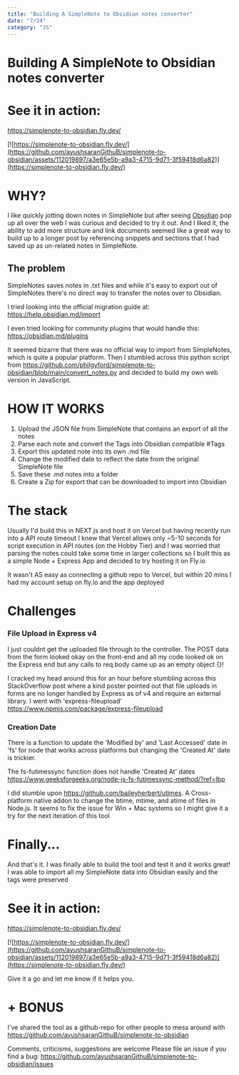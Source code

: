 ```yaml
---
title: "Building A SimpleNote to Obsidian notes converter"
date: "7/24"
category: "JS"
---
```


# Building A SimpleNote to Obsidian notes converter

# See it in action:

https://simplenote-to-obsidian.fly.dev/

[![https://simplenote-to-obsidian.fly.dev/](https://github.com/ayushsaranGithuB/simplenote-to-obsidian/assets/112019897/a3e65e5b-a9a3-4715-9d71-3f59418d6a82)](https://simplenote-to-obsidian.fly.dev/)

# WHY?

I like quickly jotting down notes in SimpleNote but after seeing [Obsidian](https://obsidian.md) pop up all over the web I was curious and decided to try it out. And I liked it, the ability to add more structure and link documents seemed like a great way to build up to a longer post by referencing snippets and sections that I had saved up as un-related notes in SimpleNote.

## The problem

SimpleNotes saves notes in .txt files and while it's easy to export out of SimpleNotes there's no direct way to transfer the notes over to Obsidian.

I tried looking into the official migration guide at: https://help.obsidian.md/import

I even tried looking for community plugins that would handle this: https://obsidian.md/plugins

It seemed bizarre that there was no official way to import from SimpleNotes, which is quite a popular platform. Then I stumbled across this python script from https://github.com/philgyford/simplenote-to-obsidian/blob/main/convert_notes.py and decided to build my own web version in JavaScript.

# HOW IT WORKS

1. Upload the JSON file from SimpleNote that contains an export of all the notes
2. Parse each note and convert the Tags into Obsidian compatible #Tags
3. Export this updated note into its own .md file
4. Change the modified date to reflect the date from the original SimpleNote file
5. Save these .md notes into a folder
6. Create a Zip for export that can be downloaded to import into Obsidian

# The stack

Usually I'd build this in NEXT.js and host it on Vercel but having recently run into a API route timeout I knew that Vercel allows only ~5-10 seconds for script execution in API routes (on the Hobby Tier) and I was worried that parsing the notes could take some time in larger collections so I built this as a simple Node + Express App and decided to try hosting it on Fly.io

It wasn't AS easy as connecting a github repo to Vercel, but within 20 mins I had my account setup on fly.io and the app deployed

# Challenges

### File Upload in Express v4

I just couldnt get the uploaded file through to the controller. The POST data from the form looked okay on the front-end and all my code looked ok on the Express end but any calls to req.body came up as an empty object {}!

I cracked my head around this for an hour before stumbling across this StackOverflow post where a kind poster pointed out that file uploads in forms are no longer handled by Express as of v4 and require an external library. I went with 'express-fileupload' https://www.npmjs.com/package/express-fileupload

### Creation Date

There is a function to update the 'Modified by' and 'Last Accessed' date in 'fs' for node that works across platforms but changing the 'Created At' date is trickier.

The fs-futimessync function does not handle 'Created At' dates https://www.geeksforgeeks.org/node-js-fs-futimessync-method/?ref=lbp

I did stumble upon https://github.com/baileyherbert/utimes. A Cross-platform native addon to change the btime, mtime, and atime of files in Node.js. It seems to fix the issue for Win + Mac systems so I might give it a try for the next iteration of this tool

# Finally...

And that's it. I was finally able to build the tool and test it and it works great! I was able to import all my SimpleNote data into Obsidian easily and the tags were preserved

# See it in action:

https://simplenote-to-obsidian.fly.dev/

[![https://simplenote-to-obsidian.fly.dev/](https://github.com/ayushsaranGithuB/simplenote-to-obsidian/assets/112019897/a3e65e5b-a9a3-4715-9d71-3f59418d6a82)](https://simplenote-to-obsidian.fly.dev/)

Give it a go and let me know if it helps you.

# + BONUS

I've shared the tool as a github-repo for other people to mess around with https://github.com/ayushsaranGithuB/simplenote-to-obsidian

Comments, criticisms, suggestions are welcome Please file an issue if you find a bug: https://github.com/ayushsaranGithuB/simplenote-to-obsidian/issues
